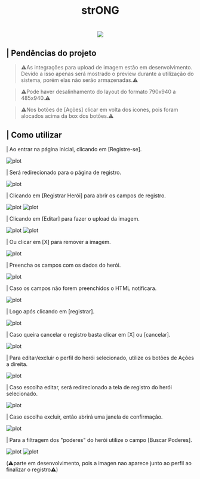 
<h1 align="center">strONG</h1>

<h1 align="center"><img src="https://github.com/MichelBNasc/strONG/blob/main/img/icons/strONG_loco.jpg"></h1>


## | Pendências do projeto

>⚠️As integrações para upload de imagem estão em desenvolvimento. Devido a isso apenas será mostrado o preview durante a utilização do sistema,
>  porém elas não serão armazenadas.⚠️

>⚠️Pode haver desalinhamento do layout do formato 790x940 a 485x940.⚠️

>⚠️Nos botões de [Ações] clicar em volta dos icones, pois foram alocados acima da box dos botões.⚠️

## | Como utilizar

<p> | Ao entrar na página inicial, clicando em [Registre-se].</p>

![plot](https://github.com/MichelBNasc/Ridhe.Up/blob/main/img/telas/1como_utilizar.jpg)

<p> | Será redirecionado para o página de registro.</p>

![plot](https://github.com/MichelBNasc/Ridhe.Up/blob/main/img/telas/registro_home.jpeg)

<p> | Clicando em [Registrar Herói] para abrir os campos de registro.</p>

![plot](https://github.com/MichelBNasc/Ridhe.Up/blob/main/img/telas/2como_utilizar.jpg)
![plot](https://github.com/MichelBNasc/Ridhe.Up/blob/main/img/telas/registro_registrando_heroi.jpeg)

<p> | Clicando em [Editar] para fazer o upload da imagem.</p>

![plot](https://github.com/MichelBNasc/Ridhe.Up/blob/main/img/telas/3como_utilizar.jpg)
![plot](https://github.com/MichelBNasc/Ridhe.Up/blob/main/img/telas/registro_upando_imagem.jpeg)

<p> | Ou clicar em [X] para remover a imagem.</p>

![plot](https://github.com/MichelBNasc/Ridhe.Up/blob/main/img/telas/4como_utilizar.jpg)

<p> | Preencha os campos com os dados do herói.</p>

![plot](https://github.com/MichelBNasc/Ridhe.Up/blob/main/img/telas/registro_campos_vazios.jpeg)

<p> | Caso os campos não forem preenchidos o HTML notificara.</p>

![plot](https://github.com/MichelBNasc/Ridhe.Up/blob/main/img/telas/registro_preencher_campos.jpeg)

<p> | Logo após clicando em [registrar].</p>

![plot](https://github.com/MichelBNasc/Ridhe.Up/blob/main/img/telas/5como_utilizar.jpg)

<p> | Caso queira cancelar o registro basta clicar em [X] ou [cancelar].</p>
  
![plot](https://github.com/MichelBNasc/Ridhe.Up/blob/main/img/telas/6como_utilizar.jpg)

<p> | Para editar/excluir o perfil do herói selecionado, utilize os botões de Ações a direita.</p>

![plot](https://github.com/MichelBNasc/Ridhe.Up/blob/main/img/telas/7como_utilizar.jpg)

<p> | Caso escolha editar, será redirecionado a tela de registro do herói selecionado.</p>

![plot](https://github.com/MichelBNasc/Ridhe.Up/blob/main/img/telas/registro_editando%20heroi.jpeg)

<p> | Caso escolha excluir, então abrirá uma janela de confirmação.</p>

![plot](https://github.com/MichelBNasc/Ridhe.Up/blob/main/img/telas/registro_editando%20heroi.jpeg)

<p> | Para a filtragem dos "poderes" do herói utilize o campo [Buscar Poderes].</p>

![plot](https://github.com/MichelBNasc/Ridhe.Up/blob/main/img/telas/8como_utilizar.jpg)
![plot](https://github.com/MichelBNasc/Ridhe.Up/blob/main/img/telas/registro_buscar.jpeg)



(⚠️parte em desenvolvimento, pois a imagen nao aparece junto ao perfil ao finalizar o registro⚠️)

